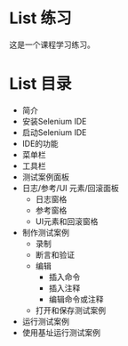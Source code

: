 # List 练习

这是一个课程学习练习。

# List 目录

- 简介  
- 安装Selenium IDE  
- 启动Selenium IDE  
- IDE的功能  
 - 菜单栏  
 - 工具栏  
 - 测试案例面板  
 - 日志/参考/UI 元素/回滚面板  
     - 日志窗格  
     - 参考窗格  
     - UI元素和回滚窗格  
- 制作测试案例  
  - 录制
  - 断言和验证  
  - 编辑  
      - 插入命令  
      - 插入注释  
      - 编辑命令或注释  
  - 打开和保存测试案例  
- 运行测试案例
- 使用基址运行测试案例  
